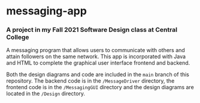 # messaging-app

### A project in my Fall 2021 Software Design class at Central College

A messaging program that allows users to communicate with others and attain followers on the same network. This app is incorporated with Java and HTML to complete the graphical user interface frontend and backend.

Both the design diagrams and code are included in the `main` branch of this repository. The backend code is in the `/MessageDriver` directory, the frontend code is in the `/MessagingGUI` directory and the design diagrams are located in the `/Design` directory.
